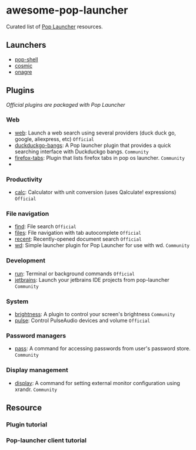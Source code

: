 # awesome-pop-launcher

Curated list of [Pop Launcher](https://github.com/pop-os/launcher) resources.


## Launchers

- [pop-shell](https://github.com/pop-os/shell/) 
- [cosmic](https://github.com/pop-os/cosmic-launcher)
- [onagre](https://github.com/oknozor/onagre)

## Plugins

*Official plugins are packaged with Pop Launcher*

### Web

- [web](https://github.com/pop-os/launcher/blob/master/plugins/src/web): Launch a web search using several providers (duck duck go, google, aliexpress, etc) `Official`
- [duckduckgo-bangs](https://github.com/foo-dogsquared/pop-launcher-plugin-duckduckgo-bangs): A Pop launcher plugin that provides a quick searching interface with Duckduckgo bangs. `Community`
- [firefox-tabs](https://github.com/rcastill/pop-launcher-firefox-tabs): Plugin that lists firefox tabs in pop os launcher. `Community`
- 
### Productivity

- [calc](https://github.com/pop-os/launcher/blob/master/plugins/src/calc): Calculator with unit conversion (uses Qalculate! expressions) `Official`

### File navigation

- [find](https://github.com/pop-os/launcher/blob/master/plugins/src/find): File search `Official`
- [files](https://github.com/pop-os/launcher/blob/master/plugins/src/files): File navigation with tab autocomplete `Official`
- [recent](https://github.com/pop-os/launcher/blob/master/plugins/src/recent): Recently-opened document search `Official`
- [wd](https://github.com/erauer/wd-launcher): Simple launcher plugin for Pop Launcher for use with wd. `Community`

### Development

- [run](https://github.com/pop-os/launcher/blob/master/plugins/src/terminal): Terminal or background commands `Official`
- [jetbrains](https://github.com/oknozor/pop-launcher-jetbrains-plugin): Launch your jetbrains IDE projects from pop-launcher `Community`

### System

- [brightness](https://github.com/lucas-dclrcq/pop-launcher-brightness-plugin): A plugin to control your screen's brightness `Community`
- [pulse](https://github.com/pop-os/launcher/blob/master/plugins/src/pulse): Control PulseAudio devices and volume `Official`

### Password managers

- [pass](https://github.com/pbui/pop-launcher-scripts): A command for accessing passwords from user's password store. `Community`

### Display management

- [display](https://github.com/pbui/pop-launcher-scripts): A command for setting external monitor configuration using xrandr. `Community`

## Resource

### Plugin tutorial

### Pop-launcher client tutorial
